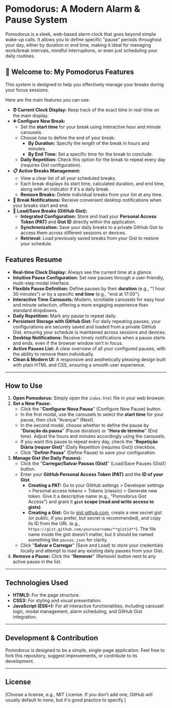 # Pomodorus: A Modern Alarm & Pause System

Pomodorus is a sleek, web-based alarm clock that goes beyond simple wake-up calls. It allows you to define specific "pause" periods throughout your day, either by duration or end time, making it ideal for managing work/break intervals, mindful interruptions, or even just scheduling your daily routines.

## 🚀 Welcome to: My Pomodorus Features

This system is designed to help you effectively manage your breaks during your focus sessions.

Here are the main features you can use:

* **⏰ Current Clock Display:** Keep track of the exact time in real-time on the main display.
* **➕ Configure New Break:**
    * Set the **start time** for your break using interactive hour and minute carousels.
    * Choose how to define the end of your break:
        * **By Duration:** Specify the length of the break in hours and minutes.
        * **By End Time:** Set a specific time for the break to conclude.
    * **Daily Repetition:** Check this option for the break to repeat every day (requires Gist configuration).
* **📋 Active Breaks Management:**
    * View a clear list of all your scheduled breaks.
    * Each break displays its start time, calculated duration, and end time, along with an indicator if it's a daily break.
    * **Remove Breaks:** Delete individual breaks from your list at any time.
* **🔔 Break Notifications:** Receive convenient desktop notifications when your breaks start and end.
* **💾 Load/Save Breaks (GitHub Gist):**
    * **Integrated Configuration:** Store and load your **Personal Access Token (PAT)** and **Gist ID** directly within the application.
    * **Synchronization:** Save your daily breaks to a private GitHub Gist to access them across different sessions or devices.
    * **Retrieval:** Load previously saved breaks from your Gist to restore your schedule.

## Features Resume

* **Real-time Clock Display:** Always see the current time at a glance.
* **Intuitive Pause Configuration:** Set new pauses through a user-friendly, multi-step modal interface.
* **Flexible Pause Definition:** Define pauses by their **duration** (e.g., "1 hour 30 minutes") or by a specific **end time** (e.g., "end at 17:00").
* **Interactive Time Carousels:** Modern, scrollable carousels for easy hour and minute selection, offering a more engaging experience than standard dropdowns.
* **Daily Repetition:** Mark any pause to repeat daily.
* **Persistent Storage with GitHub Gist:** For daily repeating pauses, your configurations are securely saved and loaded from a private GitHub Gist, ensuring your schedule is maintained across sessions and devices.
* **Desktop Notifications:** Receive timely notifications when a pause starts and ends, even if the browser window isn't in focus.
* **Active Pauses List:** A clear overview of all your configured pauses, with the ability to remove them individually.
* **Clean & Modern UI:** A responsive and aesthetically pleasing design built with plain HTML and CSS, ensuring a smooth user experience.

---

## How to Use

1.  **Open Pomodorus:** Simply open the `index.html` file in your web browser.
2.  **Set a New Pause:**
    * Click the "**Configurar Nova Pausa**" (Configure New Pause) button.
    * In the first modal, use the carousels to select the **start time** for your pause, then click "Avançar" (Next).
    * In the second modal, choose whether to define the pause by "**Duração da pausa**" (Pause duration) or "**Hora de término**" (End time). Adjust the hours and minutes accordingly using the carousels.
    * If you want this pause to repeat every day, check the "**Repetição Diária (requer Gist)**" (Daily Repetition (requires Gist)) checkbox.
    * Click "**Definir Pausa**" (Define Pause) to save your configuration.
3.  **Manage Gist (for Daily Pauses):**
    * Click the "**Carregar/Salvar Pausas (Gist)**" (Load/Save Pauses (Gist)) button.
    * Enter your **GitHub Personal Access Token (PAT)** and the **ID of your Gist**.
        * **Creating a PAT:** Go to your GitHub settings > Developer settings > Personal access tokens > Tokens (classic) > Generate new token. Give it a descriptive name (e.g., "Pomodorus Gist Access") and grant it **`gist` scope (read and write access to gists)**.
        * **Creating a Gist:** Go to [gist.github.com](https://gist.github.com/), create a new secret gist (or public, if you prefer, but secret is recommended), and copy its ID from the URL (e.g., `https://gist.github.com/yourusername/**gistid**`). The file name inside the gist doesn't matter, but it should be named something like `pausas.json` for clarity.
    * Click "**Salvar e Carregar**" (Save and Load) to store your credentials locally and attempt to load any existing daily pauses from your Gist.
4.  **Remove a Pause:** Click the "**Remover**" (Remove) button next to any active pause in the list.

---

## Technologies Used

* **HTML5:** For the page structure.
* **CSS3:** For styling and visual presentation.
* **JavaScript (ES6+):** For all interactive functionalities, including carousel logic, modal management, alarm scheduling, and GitHub Gist integration.

---

## Development & Contribution

Pomodorus is designed to be a simple, single-page application. Feel free to fork this repository, suggest improvements, or contribute to its development.

---

## License

[Choose a license, e.g., MIT License. If you don't add one, GitHub will usually default to none, but it's good practice to specify.]

